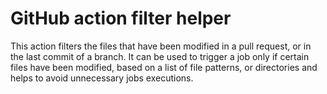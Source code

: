 # GitHub action filter helper

This action filters the files that have been modified in a pull request, or in the last commit of a branch.
It can be used to trigger a job only if certain files have been modified, based on a list of file patterns, or directories 
and helps to avoid unnecessary jobs executions.

